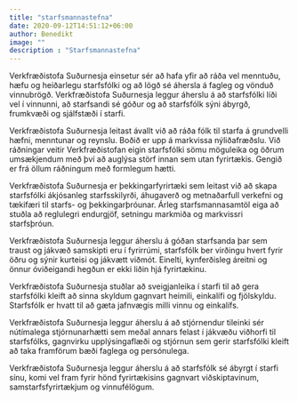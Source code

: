 ```yaml
---
title: "starfsmannastefna"
date: 2020-09-12T14:51:12+06:00
author: Benedikt
image: ""
description : "Starfsmannastefna"
---
```

Verkfræðistofa Suðurnesja einsetur sér að hafa yfir að ráða vel menntuðu, hæfu og heiðarlegu starfsfólki og að lögð sé áhersla á fagleg og vönduð vinnubrögð. Verkfræðistofa Suðurnesja leggur áherslu á að starfsfólki líði vel í vinnunni, að starfsandi sé góður og að starfsfólk sýni ábyrgð, frumkvæði og sjálfstæði í starfi.

Verkfræðistofa Suðurnesja leitast ávallt við að ráða fólk til starfa á grundvelli hæfni, menntunar og reynslu. Boðið er upp á markvissa nýliðafræðslu. Við ráðningar veitir Verkfræðistofan eigin starfsfólki sömu möguleika og öðrum umsækjendum með því að auglýsa störf innan sem utan fyrirtækis. Gengið er frá öllum ráðningum með formlegum hætti.

Verkfræðistofa Suðurnesja er þekkingarfyrirtæki sem leitast við að skapa starfsfólki ákjósanleg starfsskilyrði, áhugaverð og metnaðarfull verkefni og tækifæri til starfs- og þekkingarþróunar. Árleg starfsmannasamtöl eiga að stuðla að reglulegri endurgjöf, setningu markmiða og markvissri starfsþróun.

Verkfræðistofa Suðurnesja leggur áherslu á góðan starfsanda þar sem traust og jákvæð samskipti eru í fyrirrúmi, starfsfólk ber virðingu hvert fyrir öðru og sýnir kurteisi og jákvætt viðmót. Einelti, kynferðisleg áreitni og önnur óviðeigandi hegðun er ekki liðin hjá fyrirtækinu.

Verkfræðistofa Suðurnesja stuðlar að sveigjanleika í starfi til að gera starfsfólki kleift að sinna skyldum gagnvart heimili, einkalífi og fjölskyldu. Starfsfólk er hvatt til að gæta jafnvægis milli vinnu og einkalífs.

Verkfræðistofa Suðurnesja leggur áherslu á að stjórnendur tileinki sér nútímalega stjórnunarhætti sem meðal annars felast í jákvæðu viðhorfi til starfsfólks, gagnvirku upplýsingaflæði og stjórnun sem gerir starfsfólki kleift að taka framförum bæði faglega og persónulega.

Verkfræðistofa Suðurnesja leggur áherslu á að starfsfólk sé ábyrgt í starfi sínu, komi vel fram fyrir hönd fyrirtækisins gagnvart viðskiptavinum, samstarfsfyrirtækjum og vinnufélögum.